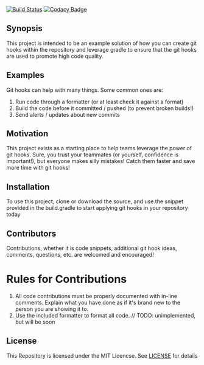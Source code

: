 [![Build Status](https://travis-ci.org/Bwvolleyball/git-commit-hook-samples.svg?branch=master)](https://travis-ci.org/Bwvolleyball/git-commit-hook-samples)
[![Codacy Badge](https://api.codacy.com/project/badge/Grade/eaae3ef90bd84c42a279bde08b230dae)](https://www.codacy.com/app/ward486/git-hook-samples?utm_source=github.com&amp;utm_medium=referral&amp;utm_content=Bwvolleyball/git-hook-samples&amp;utm_campaign=Badge_Grade)

## Synopsis

This project is intended to be an example solution of how you can create git hooks within the repository and leverage gradle to ensure that the git hooks are used to promote high code quality.

## Examples

Git hooks can help with many things.  Some common ones are:
1. Run code through a formatter (or at least check it against a format)
2. Build the code before it committed / pushed (to prevent broken builds!)
3. Send alerts / updates about new commits

## Motivation

This project exists as a starting place to help teams leverage the power of git hooks.  Sure, you trust your teammates (or yourself, confidence is important!), but everyone makes silly mistakes! Catch them faster and save more time with git hooks!

## Installation

To use this project, clone or download the source, and use the snippet provided in the build.gradle to start applying git hooks in your repository today

## Contributors

Contributions, whether it is code snippets, additional git hook ideas, comments, questions, etc. are welcomed and encouraged!

# Rules for Contributions

1. All code contributions must be properly documented with in-line comments. Explain what you have done as if it's brand new to the person you are showing it to.
2. Use the included formatter to format all code. // TODO: unimplemented, but will be soon

## License

This Repository is licensed under the MIT Licencse.  See [LICENSE](LICENSE) for details